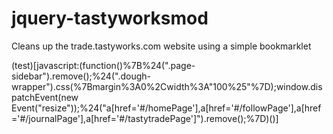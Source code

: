 # jquery-tastyworksmod
Cleans up the trade.tastyworks.com website using a simple bookmarklet


(test)[javascript:(function()%7B%24(".page-sidebar").remove();%24(".dough-wrapper").css(%7Bmargin%3A0%2Cwidth%3A"100%25"%7D);window.dispatchEvent(new Event("resize"));%24("a[href='#/homePage'],a[href='#/followPage'],a[href='#/journalPage'],a[href='#/tastytradePage']").remove();%7D)()]
